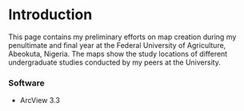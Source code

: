 # Introduction
This page contains my preliminary efforts on map creation during my penultimate and final year at the Federal University of Agriculture, Abeokuta, Nigeria. The maps show the study locations of different undergraduate studies conducted by my peers at the University. 

### Software
- ArcView 3.3
